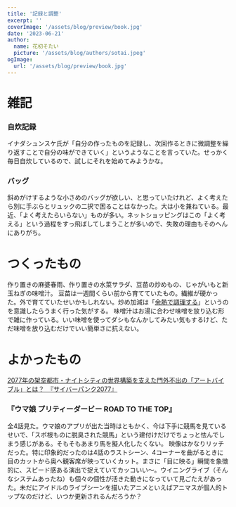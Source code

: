 ```yaml
---
title: '記録と調整'
excerpt: ''
coverImage: '/assets/blog/preview/book.jpg'
date: '2023-06-21'
author:
  name: 花初そたい
  picture: '/assets/blog/authors/sotai.jpeg'
ogImage:
  url: '/assets/blog/preview/book.jpg'
---
```

# 雑記
### 自炊記録
イナダシュンスケ氏が「自分の作ったものを記録し、次回作るときに微調整を繰り返すことで自分の味ができていく」というようなことを言っていた。せっかく毎日自炊しているので、試しにそれを始めてみようかな。

### バッグ
斜めがけするような小さめのバッグが欲しい、と思っていたけれど、よく考えたら別に手ぶらとリュックの二択で困ることはなかった。大は小を兼ねている。最近、「よく考えたらいらない」ものが多い。ネットショッピングはこの「よく考える」という過程をすっ飛ばしてしまうことが多いので、失敗の理由もそのへんにありがち。

# つくったもの
作り置きの麻婆春雨、作り置きの水菜サラダ、豆苗の炒めもの、じゃがいもと新玉ねぎの味噌汁。
豆苗は一週間くらい前から育てていたもの。繊維が硬かった。外で育てていたせいかもしれない。炒め加減は「[余熱で調理する](https://toyokeizai.net/articles/-/663300?page=3)」というのを意識したらうまく行った気がする。
味噌汁はお湯に合わせ味噌を放り込む形で雑に作っている。いい味噌を使ってダシもなんかしてみたい気もするけど、ただ味噌を放り込むだけでいい簡単さに抗えない。

# よかったもの
[2077年の架空都市・ナイトシティの世界構築を支えた門外不出の「アートバイブル」とは？　『サイバーパンク2077』](https://cgworld.jp/article/202306-cyberpunk2077.html)

### 『ウマ娘 プリティーダービー ROAD TO THE TOP』
全4話見た。ウマ娘のアプリが出た当時はともかく、今は下手に競馬を見ているせいで、「スポ根ものに脱臭された競馬」という建付けだけでちょっと怯んでしまう感じがある。そもそもあまり馬を擬人化したくない。
映像はかなりリッチだった。特に印象的だったのは4話のラストシーン、4コーナーを曲がるときに目のカットから奥へ観客席が映っていくカット。まさに「目に映る」瞬間を象徴的に、スピード感ある演出で捉えていてカッコいい～。ウイニングライブ（そんなシステムあったね）も個々の個性が活きた動きになっていて見ごたえがあった。未だにアイドルのライブシーンを描いたアニメといえばアニマスが個人的トップなのだけど、いつか更新されるんだろうか？